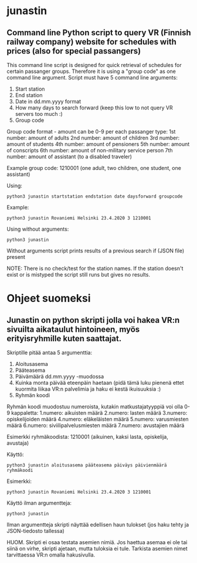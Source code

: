# junastin
## Command line Python script to query VR (Finnish railway company) website for schedules with prices (also for special passangers)

This command line script is designed for quick retrieval of schedules for certain passanger groups. Therefore it is using a "group code" as one command line argument.
Script must have 5 command line arguments:
1. Start station
2. End station
3. Date in dd.mm.yyyy format
4. How many days to search forward (keep this low to not query VR servers too much :)
5. Group code

Group code format - amount can be 0-9 per each passanger type:
1st number: amount of adults
2nd number: amount of children
3rd number: amount of students
4th number: amount of pensioners
5th number: amount of conscripts
6th number: amount of non-military service person
7th number: amount of assistant (to a disabled traveler)

Example group code: 1210001 (one adult, two children, one student, one assistant)

Using:
```
python3 junastin startstation endstation date daysforward groupcode 
```

Example:
```
python3 junastin Rovaniemi Helsinki 23.4.2020 3 1210001
```

Using without arguments:
```
python3 junastin
```
Without arguments script prints results of a previous search if (JSON file) present

NOTE: There is no check/test for the station names. If the station doesn't exist or is mistyped the script still runs but gives no results.

# Ohjeet suomeksi
## Junastin on python skripti jolla voi hakea VR:n sivuilta aikataulut hintoineen, myös erityisryhmille kuten saattajat.

Skriptille pitää antaa 5 argumenttia:
1. Aloitusasema
2. Pääteasema
3. Päivämäärä dd.mm.yyyy -muodossa
4. Kuinka monta päivää eteenpäin haetaan (pidä tämä luku pienenä ettet kuormita liikaa VR:n palvelimia ja haku ei kestä ikuisuuksia :)
5. Ryhmän koodi

Ryhmän koodi muodostuu numeroista, kutakin matkustajatyyppiä voi olla 0-9 kappaletta:
1.numero: aikuisten määrä
2.numero: lasten määrä
3.numero: opiskelijoiden määrä
4.numero: eläkeläisten määrä
5.numero: varusmiesten määrä
6.numero: siviilipalvelusmiesten määrä
7.numero: avustajien määrä

Esimerkki ryhmäkoodista: 1210001 (aikuinen, kaksi lasta, opiskelija, avustaja)

Käyttö:
```
python3 junastin aloitusasema pääteasema päiväys päivienmäärä ryhmäkoodi 
```

Esimerkki:
```
python3 junastin Rovaniemi Helsinki 23.4.2020 3 1210001
```

Käyttö ilman argumentteja:
```
python3 junastin
```
Ilman argumentteja skripti näyttää edellisen haun tulokset (jos haku tehty ja JSON-tiedosto tallessa)

HUOM. Skripti ei osaa testata asemien nimiä. Jos haettua asemaa ei ole tai siinä on virhe, skripti ajetaan, mutta tuloksia ei tule. Tarkista asemien nimet tarvittaessa VR:n omalla hakusivulla.

